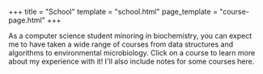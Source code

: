 +++
title = "School"
template = "school.html"
page_template = "course-page.html"
+++

As a computer science student minoring in biochemistry, you can expect me to have taken a wide range of courses from data structures and algorithms to environmental microbiology. Click on a course to learn more about my experience with it! I'll also include notes for some courses here.

